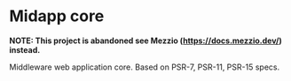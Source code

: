 # Midapp core

**NOTE: This project is abandoned see Mezzio (https://docs.mezzio.dev/) instead.**

Middleware web application core. Based on PSR-7, PSR-11, PSR-15 specs.


